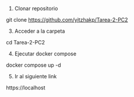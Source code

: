 1. Clonar repositorio

git clone https://github.com/yitzhakp/Tarea-2-PC2

3. Acceder a la carpeta

cd Tarea-2-PC2

4. Ejecutar docker compose

docker compose up -d

5. Ir al siguiente link

https://localhost
